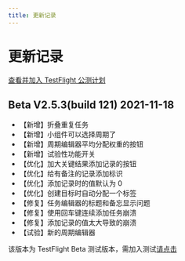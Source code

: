 ```yaml
---
title: 更新记录
---
```


# 更新记录

[查看并加入 TestFlight 公测计划](/blog/2021/11/18/vision-beta-program)

## Beta V2.5.3(build 121) 2021-11-18

- 【新增】折叠重复任务
- 【新增】小组件可以选择周期了
- 【新增】周期编辑器平均分配权重的按钮
- 【新增】试验性功能开关
- 【优化】加大关键结果添加记录的按钮
- 【优化】给有备注的记录添加标识
- 【优化】添加记录时的值默认为 0
- 【优化】创建目标时自动分配一个标签
- 【修复】任务编辑器的标题和备忘显示问题
- 【修复】使用回车键连续添加任务崩溃
- 【修复】添加记录的值太大导致的崩溃
- 【试验】新的周期编辑器

该版本为 TestFlight Beta 测试版本，需加入测试[请点击](/blog/2021/11/18/vision-beta-program)
